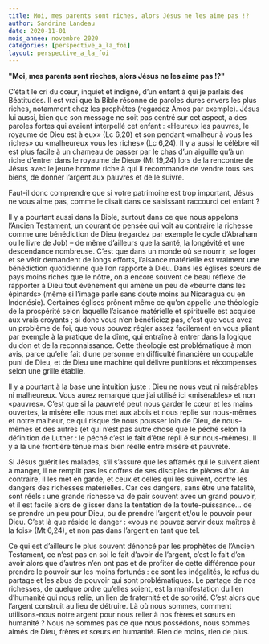 ```yaml
---
title: Moi, mes parents sont riches, alors Jésus ne les aime pas !?
author: Sandrine Landeau
date: 2020-11-01
mois_annee: novembre 2020
categories: [perspective_a_la_foi]
layout: perspective_a_la_foi
---
```

**"Moi, mes parents sont rieches, alors Jésus ne les aime pas !?"**

C’était le cri du cœur, inquiet et indigné, d’un enfant à qui je parlais des Béatitudes. Il est vrai que la Bible résonne de paroles dures envers les plus riches, notamment
chez les prophètes (regardez Amos par exemple). Jésus lui aussi, bien que son message ne soit pas centré sur cet aspect, a des paroles fortes qui avaient interpellé cet enfant :
«Heureux les pauvres, le royaume de Dieu est à eux» (Lc 6,20) et son pendant «malheur à vous les riches» ou «malheureux vous les riches» (Lc 6,24). Il y a aussi le célèbre
«il est plus facile à un chameau de passer par le chas d’un aiguille qu’à un riche d’entrer dans le royaume de Dieu» (Mt 19,24) lors de la rencontre de Jésus avec le jeune
homme riche à qui il recommande de vendre tous ses biens, de donner l’argent aux pauvres et de le suivre. 

Faut-il donc comprendre que si votre patrimoine est trop important, Jésus ne vous aime pas, comme le disait dans ce saisissant raccourci cet enfant ? 

Il y a pourtant aussi dans la Bible, surtout dans ce que nous appelons l’Ancien Testament, un courant de pensée qui voit au contraire la richesse comme une bénédiction
de Dieu (regardez par exemple le cycle d’Abraham ou le livre de Job) – de même d’ailleurs que la santé, la longévité et une descendance nombreuse. C’est que dans un monde
où se nourrir, se loger et se vêtir demandent de longs efforts, l’aisance matérielle est vraiment une bénédiction quotidienne que l’on rapporte à Dieu. Dans les églises sœurs
de pays moins riches que le nôtre, on a encore souvent ce beau réflexe de rapporter à Dieu tout événement qui amène un peu de «beurre dans les épinards» (même si l’image parle
sans doute moins au Nicaragua ou en Indonésie). Certaines églises prônent même ce qu’on appelle une théologie de la prospérité selon laquelle l’aisance matérielle et
spirituelle est acquise aux vrais croyants ; si donc vous n’en bénéficiez pas, c’est que vous avez un problème de foi, que vous pouvez régler assez facilement en vous 
pliant par exemple à la pratique de la dîme, qui entraîne à entrer dans la logique du don et de la reconnaissance. Cette théologie est problématique à mon avis, parce 
qu’elle fait d’une personne en difficulté financière un coupable puni de Dieu, et de Dieu une machine qui délivre punitions et récompenses selon une grille établie.

Il y a pourtant à la base une intuition juste : Dieu ne nous veut ni misérables ni malheureux. Vous aurez remarqué que j’ai utilisé ici «misérables» et non «pauvres». 
C’est que si la pauvreté peut nous garder le cœur et les mains ouvertes, la misère elle nous met aux abois et nous replie sur nous-mêmes et notre malheur, ce qui risque
de nous pousser loin de Dieu, de nous-mêmes et des autres (et qui n’est pas autre chose que le péché selon la définition de Luther : le péché c’est le fait d’être repli
é sur nous-mêmes). Il y a là une frontière ténue mais bien réelle entre misère et pauvreté.

Si Jésus guérit les malades, s’il s’assure que les affamés qui le suivent aient à manger, il ne remplit pas les coffres de ses disciples de pièces d’or. Au contraire,
il les met en garde, et ceux et celles qui les suivent, contre les dangers des richesses matérielles. Car ces dangers, sans être une fatalité, sont réels : une grande
richesse va de pair souvent avec un grand pouvoir, et il est facile alors de glisser dans la tentation de la toute-puissance… de se prendre un peu pour Dieu, ou de prendre
l’argent et/ou le pouvoir pour Dieu. C’est là que réside le danger : «vous ne pouvez servir deux maîtres à la fois» (Mt 6,24), et non pas dans l’argent en tant que tel.

Ce qui est d’ailleurs le plus souvent dénoncé par les prophètes de l’Ancien Testament, ce n’est pas en soi le fait d’avoir de l’argent, c’est le fait d’en avoir alors que
d’autres n’en ont pas et de profiter de cette différence pour prendre le pouvoir sur les moins fortunés : ce sont les inégalités, le refus du partage et les abus de pouvoir
qui sont problématiques. Le partage de nos richesses, de quelque ordre qu’elles soient, est la manifestation du lien d’humanité qui nous relie, un lien de fraternité
et de sororité. C’est alors que l’argent construit au lieu de détruire. Là où nous sommes, comment utilisons-nous notre argent pour nous relier à nos frères et sœurs
en humanité ? Nous ne sommes pas ce que nous possédons, nous sommes aimés de Dieu, frères et sœurs en humanité. Rien de moins, rien de plus.

